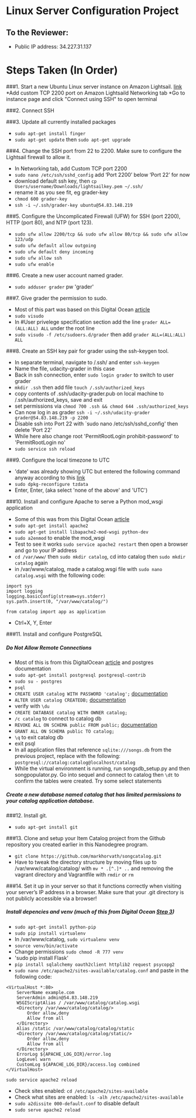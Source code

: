 # Linux Server Configuration Project

## To the Reviewer:
* Public IP address: 34.227.31.137

# Steps Taken (In Order)
###1. Start a new Ubuntu Linux server instance on Amazon Lightsail. [link](https://classroom.udacity.com/nanodegrees/nd004/parts/ab002e9a-b26c-43a4-8460-dc4c4b11c379/modules/357367901175462/lessons/3573679011239847/concepts/ce268cfe-99ec-49be-9326-876375f89a22)
    *Add custom TCP 2200 port on Amazon Lightsaild Networking tab
    *Go to instance page and click "Connect using SSH" to open terminal

###2. Connect SSH

###3. Update all currently installed packages
* `sudo apt-get install finger`
* `sudo apt-get update` then `sudo apt-get upgrade`


###4. Change the SSH port from 22 to 2200. Make sure to configure the Lightsail firewall to allow it.
* In Networking tab, add Custom TCP port 2200
* `sudo nano /etc/ssh/sshd_config` add ‘Port 2200’ below ‘Port 22’ for now
* download default ssh key, then `cp Users/username/Downloads/lightsailkey.pem ~/.ssh/`
* rename it as you see fit, eg grader-key
* `chmod 600 grader-key`
* `ssh -i ~/.ssh/grader-key ubuntu@54.83.148.219`

###5. Configure the Uncomplicated Firewall (UFW) for SSH (port 2200), HTTP (port 80), and NTP (port 123).
* `sudo ufw allow 2200/tcp && sudo ufw allow 80/tcp && sudo ufw allow 123/udp`
* `sudo ufw default allow outgoing`
* `sudo ufw default deny incoming`
* `sudo ufw allow ssh`
* `sudo ufw enable`

###6. Create a new user account named grader.
* `sudo adduser grader` pw 'grader'

###7. Give grader the permission to sudo.
* Most of this part was based on this Digital Ocean [article](https://www.digitalocean.com/community/tutorials/how-to-edit-the-sudoers-file-on-ubuntu-and-centos)
* `sudo visudo`
* In #User privelege specification section add the line `grader ALL=(ALL:ALL) ALL` under the root line
* `sudo visudo -f /etc/sudoers.d/grader` then add `grader ALL=(ALL:ALL) ALL`

###8. Create an SSH key pair for grader using the ssh-keygen tool.
* In separate terminal, navigate to /.ssh/ and enter `ssh-keygen`
* Name the file, udacity-grader in this case
* Back in ssh connection, enter `sudo login grader` to switch to user grader
* `mkdir .ssh` then add file `touch /.ssh/authorized_keys`
* copy contents of .ssh/udacity-grader.pub on local machine to /.ssh/authorized_keys, save and exit
* set permissions via `chmod 700 .ssh && chmod 644 .ssh/authorized_keys`
* Can now log in as grader `ssh -i ~/.ssh/udacity-grader grader@54.83.148.219 -p 2200`
* Disable ssh into Port 22 with `sudo nano /etc/ssh/sshd_config' then delete 'Port 22'
* While here also change root 'PermitRootLogin prohibit-password' to 'PermitRootLogin no'
* `sudo service ssh reload`

###9. Configure the local timezone to UTC
* 'date' was already showing UTC but entered the following command anyway according to this [link](https://askubuntu.com/questions/138423/how-do-i-change-my-timezone-to-utc-gmt)
* `sudo dpkg-reconfigure tzdata`
* Enter, Enter, (aka select 'none of the above' and 'UTC')

###10. Install and configure Apache to serve a Python mod_wsgi application
* Some of this was from this Digital Ocean [article](https://www.digitalocean.com/community/tutorials/how-to-deploy-a-flask-application-on-an-ubuntu-vps#setup)
* `sudo apt-get install apache2`
* `sudo apt-get install libapache2-mod-wsgi python-dev`
* `sudo a2enmod` to enable the mod_wsgi
* Test to see it works `sudo service apache2 restart` then open a browser and go to your IP address
* `cd /var/www/` then `sudo mkdir catalog`, cd into catalog then `sudo mkdir catalog` again
* in /var/www/catalog, made a catalog.wsgi file with `sudo nano catalog.wsgi` with the following code:
```
import sys
import logging
logging.basicConfig(stream=sys.stderr)
sys.path.insert(0, "/var/www/catalog/")

from catalog import app as application
```
* Ctrl+X, Y, Enter

###11. Install and configure PostgreSQL
##### Do Not Allow Remote Connections
* Most of this is from this DigitalOcean [article](https://www.digitalocean.com/community/tutorials/how-to-secure-postgresql-on-an-ubuntu-vps) and postgres documentation
* `sudo apt-get install postgresql postgresql-contrib`
* `sudo su - postgres`
* `psql`
* `CREATE USER catalog WITH PASSWORD 'catalog';` [documentation](https://www.postgresql.org/docs/8.0/static/sql-createuser.html)
* `ALTER USER catalog CREATEDB;` [documentation](https://www.postgresql.org/docs/9.5/static/sql-alteruser.html)
* verify with `\du`
* `CREATE DATABASE catalog WITH OWNER catalog;`
* `/c catalog` to connect to catalog db
* `REVOKE ALL ON SCHEMA public FROM public;` [documentation](https://www.postgresql.org/docs/9.0/static/sql-revoke.html)
* `GRANT ALL ON SCHEMA public TO catalog;`
* `\q` to exit catalog db
* exit psql
* In all application files that reference `sqlite:///songs.db` from the previous project, replace with the following: `postgresql://catalog:catalog@localhost/catalog`
* While the virtual environment is running, run songsdb_setup.py and then songpopulator.py.  Go into sequel and connect to catalog then `\dt` to confirm the tables were created.  Try some select statements

##### Create a new database named catalog that has limited permissions to your catalog application database.

###12. Install git.
* `sudo apt-get install git`

###13. Clone and setup your Item Catalog project from the Github repository you created earlier in this Nanodegree program.
* `git clone https://github.com/markhorvath/songcatalog.git`
* Have to tweak the directory structure by moving files up to /var/www/catalog/catalog/ with `mv * .[^.]* ..` and removing the vagrant directory and Vagrantfile with `rmdir` or `rm`

###14. Set it up in your server so that it functions correctly when visiting your server’s IP address in a browser. Make sure that your .git directory is not publicly accessible via a browser!
##### Install depencies and venv (much of this from Digital Ocean [Step 3](https://www.digitalocean.com/community/tutorials/how-to-deploy-a-flask-application-on-an-ubuntu-vps#setup))
* `sudo apt-get install python-pip`
* `sudo pip install virtualenv`
* In /var/www/catalog, `sudo virtualenv venv`
* `source venv/bin/activate`
* Change permissions `sudo chmod -R 777 venv`
* 'sudo pip install Flask'
* `pip install sqlalchemy oauth2client httplib2 request psycopg2`
* `sudo nano /etc/apache2/sites-available/catalog.conf` and paste in the following code:
```
<VirtualHost *:80>
    ServerName example.com
    ServerAdmin admin@54.83.148.219
    WSGIScriptAlias / /var/www/catalog/catalog.wsgi
    <Directory /var/www/catalog/catalog/>
        Order allow,deny
        Allow from all
    </Directory>
    Alias /static /var/www/catalog/catalog/static
    <Directory /var/www/catalog/catalog/static/>
        Order allow,deny
        Allow from all
    </Directory>
    ErrorLog ${APACHE_LOG_DIR}/error.log
    LogLevel warn
    CustomLog ${APACHE_LOG_DIR}/access.log combined
</VirtualHost>
```
`sudo service apache2 reload`
* Check sites enabled: `cd /etc/apache2/sites-available`
* Check what sites are enabled: `ls -alh /etc/apache2/sites-available`
* `sudo a2dissite 000-default.conf` to disable default
* `sudo serve apache2 reload`